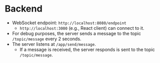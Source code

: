 # Backend

- WebSocket endpoint: `http://localhost:8080/endpoint`
  - `http://localhost:3000` (e.g., React client) can connect to it.
- For debug purposes, the server sends a message to the topic `/topic/message` every 2 seconds.
- The server listens at `/app/send/message`.
  - If a message is received, the server responds is sent to the topic `/topic/message`.
